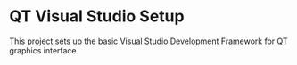 # QT Visual Studio Setup
This project sets up the basic Visual Studio Development Framework for QT graphics interface.
